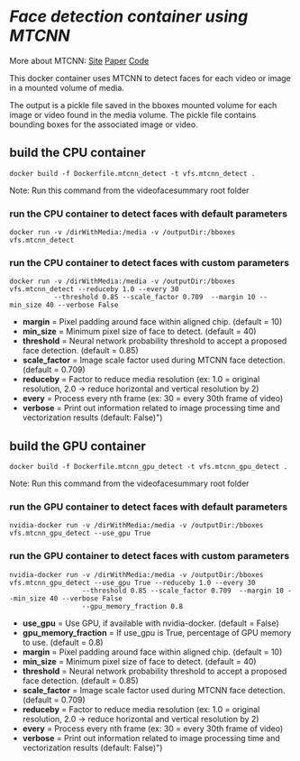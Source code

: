 # *Face detection container using MTCNN*
More about MTCNN: [Site](https://kpzhang93.github.io/MTCNN_face_detection_alignment/index.html)
[Paper](https://kpzhang93.github.io/MTCNN_face_detection_alignment/paper/spl.pdf)
[Code](https://github.com/davidsandberg/facenet/blob/master/src/align/align_dataset_mtcnn.py)

This docker container uses MTCNN to detect faces for each video or image in a mounted volume of media.  

The output is a pickle file saved in the bboxes mounted volume for each image or video found in the media volume. The pickle file contains bounding boxes for the associated image or video.

## build the CPU container

```Shell
docker build -f Dockerfile.mtcnn_detect -t vfs.mtcnn_detect .
```

Note: Run this command from the videofacesummary root folder

### run the CPU container to detect faces with default parameters

```Shell
docker run -v /dirWithMedia:/media -v /outputDir:/bboxes vfs.mtcnn_detect
```

### run the CPU container to detect faces with custom parameters

```Shell
docker run -v /dirWithMedia:/media -v /outputDir:/bboxes vfs.mtcnn_detect --reduceby 1.0 --every 30 
           --threshold 0.85 --scale_factor 0.709  --margin 10 --min_size 40 --verbose False
```

  * **margin** = Pixel padding around face within aligned chip. (default = 10)
  * **min_size** = Minimum pixel size of face to detect. (default = 40)
  * **threshold** = Neural network probability threshold to accept a proposed face detection. (default = 0.85)
  * **scale_factor** = Image scale factor used during MTCNN face detection. (default = 0.709)
  * **reduceby** = Factor to reduce media resolution (ex: 1.0 = original resolution, 2.0 -> reduce horizontal and vertical resolution by 2)
  * **every** = Process every nth frame (ex: 30 = every 30th frame of video)
  * **verbose** = Print out information related to image processing time and vectorization results (default: False)")
  
 
## build the GPU container

```Shell
docker build -f Dockerfile.mtcnn_gpu_detect -t vfs.mtcnn_gpu_detect .
```

Note: Run this command from the videofacesummary root folder

### run the GPU container to detect faces with default parameters
```Shell
nvidia-docker run -v /dirWithMedia:/media -v /outputDir:/bboxes vfs.mtcnn_gpu_detect --use_gpu True
```

### run the GPU container to detect faces with custom parameters
```Shell
nvidia-docker run -v /dirWithMedia:/media -v /outputDir:/bboxes vfs.mtcnn_gpu_detect --use_gpu True --reduceby 1.0 --every 30 
                  --threshold 0.85 --scale_factor 0.709  --margin 10 --min_size 40 --verbose False
                  --gpu_memory_fraction 0.8 
```

  * **use_gpu** = Use GPU, if available with nvidia-docker. (default = False)   
  * **gpu_memory_fraction** = If use_gpu is True, percentage of GPU memory to use. (default = 0.8)
  * **margin** = Pixel padding around face within aligned chip. (default = 10)
  * **min_size** = Minimum pixel size of face to detect. (default = 40)
  * **threshold** = Neural network probability threshold to accept a proposed face detection. (default = 0.85)
  * **scale_factor** = Image scale factor used during MTCNN face detection. (default = 0.709)
  * **reduceby** = Factor to reduce media resolution (ex: 1.0 = original resolution, 2.0 -> reduce horizontal and vertical resolution by 2)
  * **every** = Process every nth frame (ex: 30 = every 30th frame of video)
  * **verbose** = Print out information related to image processing time and vectorization results (default: False)")
